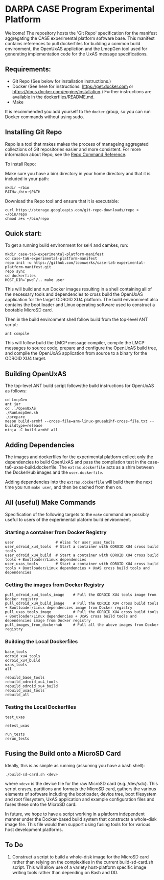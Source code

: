 # DARPA CASE Program Experimental Platform

Welcome! The repository hosts the 'Git Repo' specification for the manifest
aggregating the CASE experimental platform software base.  This manifest
contains references to pull dockerfiles for building a common build
environment, the OpenUxAS appliction and the LmcpGen tool used for generating
implementation code for the UxAS message specifications.


## Requirements:

 * Git Repo (See below for installation instructions.)
 * Docker (See here for instructions: https://get.docker.com or https://docs.docker.com/engine/installation.)
   Further instructions are available in the dockerfiles/README.md.
 * Make

It is recommended you add yourself to the `docker` group, so you can run
Docker commands without using sudo.

## Installing Git Repo

Repo is a tool that makes makes the process of manageing aggregated
collections of Git repositories easier and more consistent. For more
information about Repo, see the
[Repo Command Reference](https://source.android.com/setup/develop/repo).

To install Repo:

Make sure you have a bin/ directory in your home directory and that it is included in your path:

~~~
mkdir ~/bin
PATH=~/bin:$PATH
~~~

Download the Repo tool and ensure that it is executable:

~~~
curl https://storage.googleapis.com/git-repo-downloads/repo > ~/bin/repo
chmod a+x ~/bin/repo
~~~

## Quick start:

To get a running build environment for sel4 and camkes, run:

~~~
mkdir case-ta6-experimental-platform-manifest
cd case-ta6-experimental-platform-manifest
repo init -u https://github.com/loonwerks/case-ta6-experimental-platform-manifest.git
repo sync 
cd dockerfiles
HOST_DIR=`pwd`/.. make user
~~~

This will build and run Docker images resulting in a shell containing all of
the necessary tools and dependencies to cross build the OpenUxAS application
for the target ODROID XU4 platform.  The build environment also contains the
boot loader and Linux operating software used to construct a bootable
MicroSD card.

Then in the build environment shell follow build from the top-level ANT
script:

~~~
ant compile
~~~

This will follow build the LMCP message compiler, compile the LMCP messages
to source code, prepare and configure the OpenUxAS build tree, and compile
the OpenUxAS application from source to a binary for the ODROID XU4 target.


## Building OpenUxAS

The top-level ANT build script followsthe build instructions for OpenUxAS
as follows:

~~~
cd LmcpGen
ant jar
cd ../OpenUxAS
./RunLmcpGen.sh
./prepare
meson build-armhf --cross-file=arm-linux-gnueabihf-cross-file.txt --buildtype=release
ninja -C build-armhf all
~~~


## Adding Dependencies

The images and dockerfiles for the experimental platform collect only the
dependencies to build OpenUxAS and pass the compilation test in the
case-ta6-uxas-build.dockerfile.  The `extras.dockerfile` acts as a shim
between the DockerHub images and the `user.dockerfile`. 

Adding dependencies into the `extras.dockerfile` will build them the next time
you run `make user`, and then be cached from then on.


## All (useful) Make Commands

Specification of the following targets to the `make` command are possibly
useful to users of the experimental plaform build environment.

### Starting a container from Docker Registry

    user                   # Alias for user_uxas_tools
    user_odroid_xu4_tools  # Start a container with ODROID XU4 cross build tools
    user_odroid_xu4_build  # Start a container with ODROID XU4 cross build tools + Bootloader/Linux dependencies
    user_uxas_tools        # Start a container with ODROID XU4 cross build tools + Bootloader/Linux dependencies + UxAS cross build tools and dependencies

### Getting the images from Docker Registry

    pull_odroid_xu4_tools_image    # Pull the ODROID XU4 tools image from Docker registry
    pull_odroid_xu4_build_image    # Pull the ODROID XU4 cross build tools + Bootloader/Linux dependencies image from Docker registry
    pull_uxas_tools_image          # Pull the ODROID XU4 cross build tools + Bootloader/Linux dependencies + UxAS cross build tools and dependencies image from Docker registry
    pull_images_from_dockerhub     # Pull all the above images from Docker registry

### Building the Local Dockerfiles

    base_tools
    odroid_xu4_tools
    odroid_xu4_build
    uxas_tools
    all

    rebuild_base_tools
    rebuild_odroid_xu4_tools
    rebuild_odroid_xu4_build
    rebuild_uxas_tools
    rebuild_all

### Testing the Local Dockerfiles

    test_uxas

    retest_uxas

    run_tests
    rerun_tests


## Fusing the Build onto a MicroSD Card

Ideally, this is as simple as running (assuming you have a bash shell):

~~~
./build-sd-card.sh <dev>
~~~

where `<dev>` is the device file for the raw MicroSD card (e.g. /dev/sdc).
This script erases, partitions and formats the MicroSD card, gathers the
various elements of software including the bootloader, device tree,
boot filesystem and root filesystem, UxAS application and example
configuration files and fuses these onto the MicroSD card.

In future, we hope to have a script working in a platform independent
manner under the Docker-based build system that constructs a whole-disk
image file.  This file would then support using fusing tools for for
various host development platforms.


## To Do

1. Construct a script to build a whole-disk image for the MicroSD card rather
   than relying on the complexities in the current build-sd-card.sh script.
   This will allow use of a variety host-platform specific image writing tools
   rather than depending on Bash and DD.

